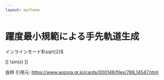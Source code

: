 ```yaml
---
layout: mytheme
---
```


# 躍度最小規範による手先軌道生成
インラインモード$\sqrt{2}$

[[
\sin(x)
]]

抜粋 引用元: https://www.aozora.gr.jp/cards/000148/files/789_14547.html

